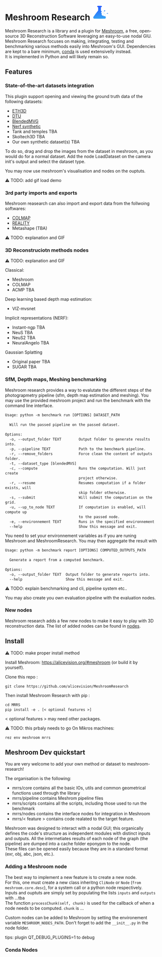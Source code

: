 # Meshroom Research ![](./assets/logo-inline.png)

Meshroom Research is a library and a plugin for [Meshroom](https://alicevision.org/#meshroom), a free, open-source 3D Reconstruction Software leveraging an easy-to-use nodal GIU.
Meshroom Research focuses on making, integrating, testing and benchmarking various methods easily into Meshroom's GUI.
Dependencies are kept to a bare minimum, [conda](https://conda.io/projects/conda/en/latest/user-guide/install/index.html) is used extensivelly instead.  
It is implemented in Python and will likely remain so.

## Features 

### State-of-the-art datasets integration

This plugin support opening and viewing the ground truth data of the following datasets:

- [ETH3D](https://www.eth3d.net/overview)
- [DTU](https://roboimagedata.compute.dtu.dk/?page_id=36)
- [BlendedMVG](https://github.com/YoYo000/BlendedMVS)
- [Nerf synthetic](https://www.matthewtancik.com/nerf)
- Tank and temples TBA
- Skoltech3D TBA
- Our own synthetic dataset(s) TBA

To do so, drag and drop the images from the dataset in meshroom, as you would do for a normal dataset. 
Add the node LoadDataset on the camera init's output and select the dataset type.

You may now use meshroom's visualisation and nodes on the ouptuts. 

:warning: TODO: add gif load demo

### 3rd party imports and exports

Meshroom reasearch can also import and export data from the follwoing softwares:

- [COLMAP](https://colmap.github.io/)
- [REALITY](https://www.capturingreality.com/)
- Metashape (TBA)

:warning: TODO:  explanation and GIF

### 3D Reconstruciotn methods nodes


:warning: TODO:  explanation and GIF

Classical:
  - Meshroom
  - COLMAP
  - ACMP TBA

Deep learning based depth map estimation:
  - VIZ-mvsnet

Implicit representations (NERF):
  - Instant-ngp TBA
  - NeuS TBA
  - NeuS2 TBA
  - NeuralAngelo TBA

Gaussian Splatting
  - Original paper TBA
  - SUGAR TBA

### SfM, Depth maps, Meshing benchmarking

Meshroom research provides a way to evalutate the different steps of the photograpmetry pipeline (sfm, depth map estimation and meshing).
You may use the provided meshroom project and run the benchmark with the command line interface.

```
Usage: python -m benchmark run [OPTIONS] DATASET_PATH

  Will run the passed pipeline on the passed dataset.

Options:
  -o, --output_folder TEXT        Output folder to generate results into.
  -p, --pipeline TEXT             Path to the benchmark pipeline.
  -r, --remove_folders            Force clean the content of outputs folder.
  -t, --dataset_type [blendedMVS]
  -c, --compute                   Runs the computation. Will just create
                                  project otherwise.
  -r, --resume                    Resumes computation if a folder exists, will
                                  skip folder otherwise.
  -s, --submit                    Will submit the computation on the grid.
  -u, --up_to_node TEXT           If computation is enabled, will compute up
                                  to the passed node.
  -e, --environnement TEXT        Runs in the specified environnement
  --help                          Show this message and exit.
```
You need to set your environnement variables as if you are runing Meshroom and MeshroomResearch.
You may then aggregate the result with
```
Usage: python -m benchmark report [OPTIONS] COMPUTED_OUTPUTS_PATH

  Generate a report from a computed benchmark.

Options:
  -o, --output_folder TEXT  Output folder to generate reports into.
  --help                    Show this message and exit.
```

:warning: TODO: explain benchmarking and cli, pipeline system etc..

You may also create you own evaluation pipeline with the evaluation nodes.

### New nodes

Meshroom research adds a few new nodes to make it easy to play with 3D reconstruction data.
The list of added nodes can be found in [nodes](mrrs/nodes/README.md).

## Install

:warning: TODO: make proper install method

Install Meshroom: https://alicevision.org/#meshroom (or build it by yourself).

Clone this repo :
```
git clone https://github.com/alicevision/MeshroomResearch
```
Then install Meshroom Research with pip :
```
cd MRRS
pip install -e . [< optional features >]
```
< optional features > may need other packages.

:warning: TODO: this prbaly needs to go
On Mikros machines:
```
rez env meshroom mrrs
```

## Meshroom Dev quickstart

You are very welcome to add your own method or dataset to meshroom-research!

The organisation is the following:
- mrrs/core contains all the basic IOs, utils and common geometrical functions used through the library
- mrrs/pipeline contains Meshrom pipeline files
- mrrs/scripts contains all the scripts, including those used to run the benchmark
- mrrs/nodes contains the interface nodes for integration in Meshroom
- mrrs/< feature > contains code realated to the target feature.
  
Meshroom was designed to interact with a nodal GUI; this organically defines the code's structure as independent modules with distinct inputs and outputs. All the intermetiates results of each node of the graph (the pipeline) are dumped into a cache folder eponypm to the node.\
These files can be opened easily because they are in a standard format (exr, obj, abc, json, etc.).

### Adding a Meshroom node

The best way to implement a new feature is to create a new node.\
For this, one must create a new class inheritng `CliNode` or `Node` (`from meshroom.core.desc`), for a system call or a python node respectively.\
Inputs and ouptuts are simply set by populating the lists `inputs` and `outputs` with ...tba \
The function `processChunk(self, chunk)` is used for the callback of when a node needs to be computed.
`chunk` is ...

Custom nodes can be added to Meshroom by setting the environement variable `MESHROOM_NODES_PATH`.
Don't forget to add the `__init__.py` in the node folder.


tips:
plugin QT_DEBUG_PLUGINS=1 to debug

### Conda Nodes




